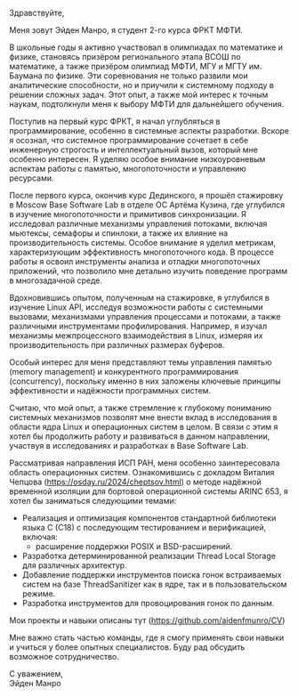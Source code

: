 Здравствуйте,

Меня зовут Эйден Манро, я студент 2-го курса ФРКТ МФТИ.

В школьные годы я активно участвовал в олимпиадах по математике и физике, становясь призёром регионального этапа ВСОШ по математике, а также призёром олимпиад МФТИ, МГУ и МГТУ им. Баумана по физике. Эти соревнования не только развили мои аналитические способности, но и приучили к системному подходу в решении сложных задач. Этот опыт, а также мой интерес к точным наукам, подтолкнули меня к выбору МФТИ для дальнейшего обучения.

Поступив на первый курс ФРКТ, я начал углубляться в программирование, особенно в системные аспекты разработки. Вскоре я осознал, что системное программирование сочетает в себе инженерную строгость и интеллектуальный вызов, который мне особенно интересен. Я уделяю особое внимание низкоуровневым аспектам работы с памятью, многопоточности и управлению ресурсами.

После первого курса, окончив курс Дединского, я прошёл стажировку в Moscow Base Software Lab в отделе ОС Артёма Кузина, где углубился в изучение многопоточности и примитивов синхронизации. Я исследовал различные механизмы управления потоками, включая мьютексы, семафоры и спинлоки, а также их влияние на производительность системы. Особое внимание я уделил метрикам, характеризующим эффективность многопоточного кода. В процессе работы я освоил инструменты анализа и отладки многопоточных приложений, что позволило мне детально изучить поведение программ в многозадачной среде.

Вдохновившись опытом, полученным на стажировке, я углубился в изучение Linux API, исследуя возможности работы с системными вызовами, механизмами управления процессами и потоками, а также различными инструментами профилирования. Например, я изучал механизмы межпроцессного взаимодействия в Linux, измеряя их производительность при различных размерах буферов.

Особый интерес для меня представляют темы управления памятью (memory management) и конкурентного программирования (concurrency), поскольку именно в них заложены ключевые принципы эффективности и надёжности программных систем.

Считаю, что мой опыт, а также стремление к глубокому пониманию системных механизмов позволят мне внести вклад в исследования в области ядра Linux и операционных систем в целом. В связи с этим я хотел бы продолжить работу и развиваться в данном направлении, участвуя в исследованиях и разработках в Base Software Lab.

Рассматривая направления ИСП РАН, меня особенно заинтересовала область операционных систем. Ознакомившись с докладом Виталия Чепцова (https://osday.ru/2024/cheptsov.html) о методе надёжной временной изоляции для бортовой операционной системы ARINC 653, я хотел бы заниматься следующими темами:

- Реализация и оптимизация компонентов стандартной библиотеки языка C (C18) с последующим тестированием и верификацией, включая:
    - расширение поддержки POSIX и BSD-расширений.
- Разработка детерминированной реализации Thread Local Storage для различных архитектур.
- Добавление поддержки инструментов поиска гонок встраиваемых систем на базе ThreadSanitizer как в ядре, так и в пользовательском режиме.
- Разработка инструментов для провоцирования гонок по данным.

Мои проекты и навыки описаны тут (https://github.com/aidenfmunro/CV)
  
Мне важно стать частью команды, где я смогу применять свои навыки и учиться у более опытных специалистов. Буду рад обсудить возможное сотрудничество.

С уважением,  
Эйден Манро
